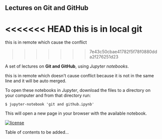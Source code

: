 ## Lectures on  Git and GitHub
<<<<<<< HEAD
this is in local git 
=======
this is in remote which cause the conflict
>>>>>>> 7e43c50cbae41782f5f78f0880dda2f276251d23

A set of lectures on **Git and GitHub**, using *Jupyter notebooks*.

this is in remote which doesn't cause conflict because it is not in the same line and it will be auto merged.

To open these notebooks in *Jupyter*, download the files to a directory on your computer and from that directory run:


`$ jupyter-notebook 'git and github.ipynb'`


This will open a new page in your browser with the available notebook.

[![license](https://img.shields.io/badge/license-Creative%20Common-brightgreen)](https://en.wikipedia.org/wiki/Creative_Commons)


Table of contents to be added...




